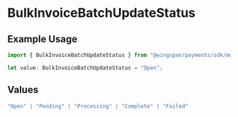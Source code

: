 # BulkInvoiceBatchUpdateStatus

## Example Usage

```typescript
import { BulkInvoiceBatchUpdateStatus } from "@wingspan/payments/sdk/models/shared";

let value: BulkInvoiceBatchUpdateStatus = "Open";
```

## Values

```typescript
"Open" | "Pending" | "Processing" | "Complete" | "Failed"
```